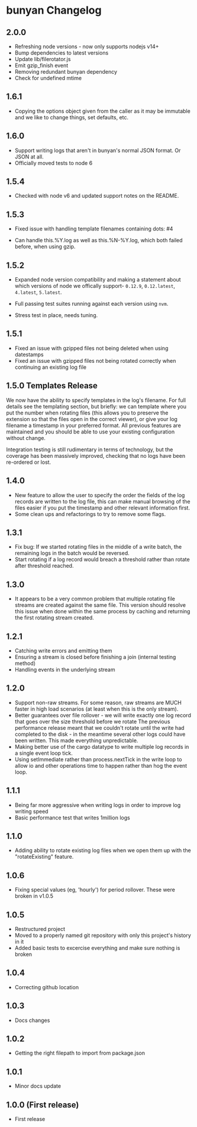 # bunyan Changelog

## 2.0.0

- Refreshing node versions - now only supports nodejs v14+
- Bump dependencies to latest versions
- Update lib/filerotator.js
- Emit gzip_finish event
- Removing redundant bunyan dependency
- Check for undefined mtime

## 1.6.1

- Copying the options object given from the caller as it may be immutable and we like to change things, set defaults, etc.

## 1.6.0

- Support writing logs that aren't in bunyan's normal JSON format. Or JSON at all.
- Officially moved tests to node 6

## 1.5.4

- Checked with node v6 and updated support notes on the README.

## 1.5.3

- Fixed issue with handling template filenames containing dots: #4

- Can handle this.%Y.log as well as this.%N-%Y.log, which both failed before, when using gzip.

## 1.5.2

- Expanded node version compatibility and making a statement about which versions of node we offically support- `0.12.9`, `0.12.latest`, `4.latest`, `5.latest`.

- Full passing test suites running against each version using `nvm`.

- Stress test in place, needs tuning.

## 1.5.1

- Fixed an issue with gzipped files not being deleted when using datestamps
- Fixed an issue with gzipped files not being rotated correctly when continuing an existing log file

## 1.5.0 Templates Release

We now have the ability to specify templates in the log's filename. For full details see the templating section, but briefly: we can template where you put the number when rotating files (this allows you to preserve the extension so that the files open in the correct viewer), or give your log filename a timestamp in your preferred format.
All previous features are maintained and you should be able to use your existing configuration without change.

Integration testing is still rudimentary in terms of technology, but the coverage has been massively improved, checking that no logs have been re-ordered or lost.

## 1.4.0
- New feature to allow the user to specify the order the fields of the log records are written to the log file, this can make manual browsing of the files easier if you put the timestamp and other relevant information first.
- Some clean ups and refactorings to try to remove some flags.

## 1.3.1

- Fix bug: If we started rotating files in the middle of a write batch, the remaining logs in the batch would be reversed.
- Start rotating if a log record would breach a threshold rather than rotate after threshold reached.

## 1.3.0

- It appears to be a very common problem that multiple rotating file streams are created against the same file. This version should resolve this issue when done within the same process by caching and returning the first rotating stream created.

## 1.2.1

- Catching write errors and emitting them
- Ensuring a stream is closed before finishing a join (internal testing method)
- Handling events in the underlying stream

## 1.2.0

- Support non-raw streams. For some reason, raw streams are MUCH faster in high load scenarios (at least when this is the only stream).
- Better guarantees over file rollover - we will write exactly one log record that goes over the size threshold before we rotate
  The previous performance release meant that we couldn't rotate until the write had completed to the disk - in the meantime several other
  logs could have been written. This made everything unpredictable.
- Making better use of the cargo datatype to write multiple log records in a single event loop tick.
- Using setImmediate rather than process.nextTick in the write loop to allow io and other operations time to happen rather than hog the event loop.

## 1.1.1

- Being far more aggressive when writing logs in order to improve log writing speed
- Basic performance test that writes 1million logs

## 1.1.0

- Adding ability to rotate existing log files when we open them up with the "rotateExisting" feature.

## 1.0.6

- Fixing special values (eg, 'hourly') for period rollover. These were broken in v1.0.5

## 1.0.5

- Restructured project
- Moved to a properly named git repository with only this project's history in it
- Added basic tests to excercise everything and make sure nothing is broken

## 1.0.4

- Correcting github location

## 1.0.3

- Docs changes

## 1.0.2

- Getting the right filepath to import from package.json

## 1.0.1

- Minor docs update

## 1.0.0 (First release)

- First release
